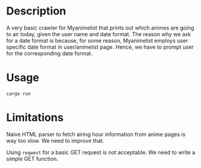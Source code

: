 # Description

A very basic crawler for Myanimelist that prints out which animes are going to air
today, given the user name and date format. The reason why we ask for a date format
is because, for some reason, Myanimelist employs user specific date format in
user/animelist page. Hence, we have to prompt user for the corresponding date
format.

# Usage

`cargo run`

# Limitations

Naive HTML parser to fetch airing hour information from anime pages is way too 
slow. We need to improve that.

Using `reqwest` for a basic GET request is not acceptable. We need to write
a simple GET function.
